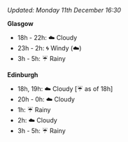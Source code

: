 *Updated: Monday 11th December 16:30*

**Glasgow**

* 18h - 22h: :cloud: Cloudy
* 23h - 2h: :cyclone: Windy (:cloud:)
* 3h - 5h: :umbrella: Rainy

**Edinburgh**

* 18h, 19h: :cloud: Cloudy [:umbrella: as of 18h]
* 20h - 0h: :cloud: Cloudy
* 1h: :umbrella: Rainy
* 2h: :cloud: Cloudy
* 3h - 5h: :umbrella: Rainy
